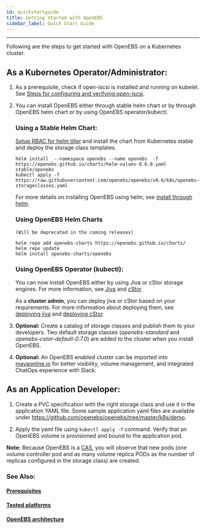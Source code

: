 ```yaml
---
id: quickstartguide
title: Getting Started with OpenEBS
sidebar_label: Quick Start Guide
---
```


------

Following are the steps to get started with OpenEBS on a Kubernetes cluster.

## As a Kubernetes Operator/Administrator:

1. As a prerequisite, check if open-iscsi is installed and running on kubelet. See [Steps for configuring and verifying open-iscsi](/docs/next/prerequisites.html#steps-for-configuring-and-verifying-open-iscsi).

2. You can install OpenEBS either through stable helm chart or by through OpenEBS helm chart or by using OpenEBS operator/kubectl.

   ### Using a Stable Helm Chart:

   [Setup RBAC for helm tiller](/docs/next/installation.html#helm) and install the chart from Kubernetes stable and deploy the storage class templates.

   ```
   helm install  --namespace openebs --name openebs  -f https://openebs.github.io/charts/helm-values-0.6.0.yaml stable/openebs
   kubectl apply -f https://raw.githubusercontent.com/openebs/openebs/v0.6/k8s/openebs-storageclasses.yaml
   ```

   For more details on installing OpenEBS using helm, see [install through helm](next/installation.html#helm).

   ### Using OpenEBS Helm Charts 

   `(Will be deprecated in the coming releases)`

   ```
   helm repo add openebs-charts https://openebs.github.io/charts/
   helm repo update
   helm install openebs-charts/openebs
   ```

   ### Using OpenEBS Operator (kubectl):
   
   You can now install OpenEBS either by using Jiva or cStor storage engines. For more information, see [Jiva](next/storageengine.html#jiva) and [cStor](next/storageengine.html#cstor) 

   As a **cluster admin**, you can deploy jiva or cStor based on your requirements. For more information about deploying them, see [deploying jiva](next/deploycstor.html) and [deploying cStor](next/deploycstor.html).
   
3. **Optional:** Create a catalog of storage classes and publish them to your developers. Two default storage classes (*openebs-standard* and *openebs-cstor-default-0.7.0*) are added to the cluster when you install OpenEBS.

4. **Optional:** An OpenEBS enabled cluster can be imported into [mayaonline.io](next/mayaonline.html) for better visibility, volume management, and integrated ChatOps experience with Slack.

## As an Application Developer:

1. Create a PVC specification with the right storage class and use it in the application YAML file. Some sample application yaml files are available under https://github.com/openebs/openebs/tree/master/k8s/demo. 

2. Apply the yaml file using `kubectl apply -f` command. Verify that an OpenEBS volume is provisioned and bound to the application pod.

**Note:** Because OpenEBS is a [CAS](/docs/next/conceptscas.html), you will observe that new pods (one volume controller pod and as many volume replica PODs as the number of replicas configured in the storage class) are created.


### See Also:

#### [Prerequisites](/docs/next/prerequisites.html)
#### [Tested platforms](/docs/next/supportedplatforms.html)
#### [OpenEBS architecture](/docs/next/architecture.html)



<!-- Hotjar Tracking Code for https://docs.openebs.io -->
<script>
   (function(h,o,t,j,a,r){
       h.hj=h.hj||function(){(h.hj.q=h.hj.q||[]).push(arguments)};
       h._hjSettings={hjid:785693,hjsv:6};
       a=o.getElementsByTagName('head')[0];
       r=o.createElement('script');r.async=1;
       r.src=t+h._hjSettings.hjid+j+h._hjSettings.hjsv;
       a.appendChild(r);
   })(window,document,'https://static.hotjar.com/c/hotjar-','.js?sv=');
</script>
